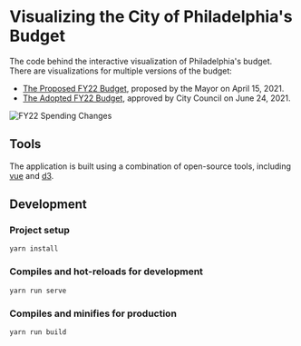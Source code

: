 # Visualizing the City of Philadelphia's Budget

The code behind the interactive visualization of Philadelphia's budget. There are visualizations for multiple
versions of the budget:

- [The Proposed FY22 Budget](https://controller.phila.gov/philadelphia-audits/the-proposed-fy22-budget/), proposed by the Mayor on April 15, 2021.
- [The Adopted FY22 Budget](https://controller.phila.gov/philadelphia-audits/the-adopted-fy22-budget/), approved by City Council on June 24, 2021.


![FY22 Spending Changes](public/budget-tool-long.gif)

## Tools

The application is built using a combination of open-source tools, including
[vue](https://github.com/vuejs/vue) and [d3](https://github.com/d3/d3).

## Development

### Project setup
```
yarn install
```

### Compiles and hot-reloads for development
```
yarn run serve
```

### Compiles and minifies for production
```
yarn run build
```
